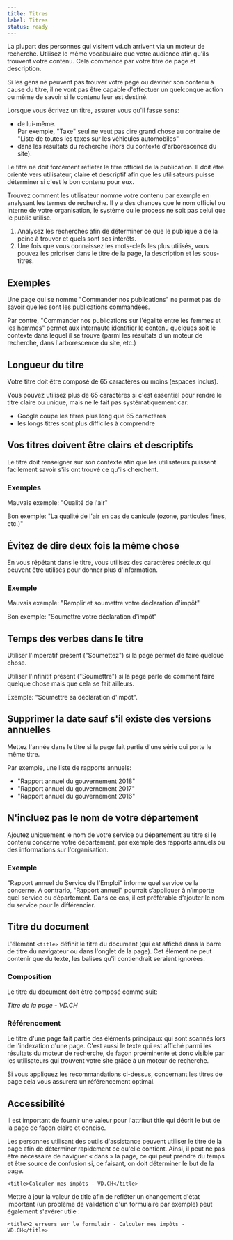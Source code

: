 ```yaml
---
title: Titres
label: Titres
status: ready
---
```


La plupart des personnes qui visitent vd.ch arrivent via un moteur de recherche.
Utilisez le même vocabulaire que votre audience afin qu'ils trouvent votre
contenu. Cela commence par votre titre de page et description.

Si les gens ne peuvent pas trouver votre page ou deviner son contenu à cause du
titre, il ne vont pas être capable d'effectuer un quelconque action ou même de
savoir si le contenu leur est destiné.

Lorsque vous écrivez un titre, assurer vous qu'il fasse sens:

- de lui-même.  
  Par exemple, "Taxe" seul ne veut pas dire grand chose au contraire de "Liste
  de toutes les taxes sur les véhicules automobiles"
- dans les résultats du recherche (hors du contexte d'arborescence du site).

Le titre ne doit forcément refléter le titre officiel de la publication. Il doit
être orienté vers utilisateur, claire et descriptif afin que les utilisateurs
puisse déterminer si c'est le bon contenu pour eux.

Trouvez comment les utilisateur nomme votre contenu par exemple en analysant les
termes de recherche. Il y a des chances que le nom officiel ou interne de votre
organisation, le système ou le process ne soit pas celui que le public utilise.

1. Analysez les recherches afin de déterminer ce que le publique a de la peine à
   trouver et quels sont ses intérêts.
1. Une fois que vous connaissez les mots-clefs les plus utilisés, vous pouvez
   les prioriser dans le titre de la page, la description et les sous-titres.

## Exemples

Une page qui se nomme "Commander nos publications" ne permet pas de savoir
quelles sont les publications commandées.

Par contre, "Commander nos publications sur l'égalité entre les femmes et les
hommes" permet aux internaute identifier le contenu quelques soit le contexte
dans lequel il se trouve (parmi les résultats d'un moteur de recherche, dans
l'arborescence du site, etc.)

## Longueur du titre

Votre titre doit être composé de 65 caractères ou moins (espaces inclus).

Vous pouvez utilisez plus de 65 caractères si c'est essentiel pour rendre le
titre claire ou unique, mais ne le fait pas systématiquement car:

- Google coupe les titres plus long que 65 caractères
- les longs titres sont plus difficiles à comprendre

## Vos titres doivent être clairs et descriptifs

Le titre doit renseigner sur son contexte afin que les utilisateurs puissent
facilement savoir s'ils ont trouvé ce qu'ils cherchent.

### Exemples

Mauvais exemple: "Qualité de l'air"

Bon exemple: "La qualité de l'air en cas de canicule (ozone, particules fines,
etc.)"

## Évitez de dire deux fois la même chose

En vous répétant dans le titre, vous utilisez des caractères précieux qui
peuvent être utilisés pour donner plus d'information.

### Exemple

Mauvais exemple: "Remplir et soumettre votre déclaration d'impôt"

Bon exemple: "Soumettre votre déclaration d'impôt"

## Temps des verbes dans le titre

Utiliser l'impératif présent ("Soumettez") si la page permet de faire quelque
chose.

Utiliser l'infinitif présent ("Soumettre") si la page parle de comment faire
quelque chose mais que cela se fait ailleurs.

Exemple: "Soumettre sa déclaration d'impôt".

## Supprimer la date sauf s'il existe des versions annuelles

Mettez l'année dans le titre si la page fait partie d'une série qui porte le même titre.

Par exemple, une liste de rapports annuels:

- "Rapport annuel du gouvernement 2018"
- "Rapport annuel du gouvernement 2017"
- "Rapport annuel du gouvernement 2016"

## N'incluez pas le nom de votre département

Ajoutez uniquement le nom de votre service ou département au titre si le contenu concerne votre département, par exemple des rapports annuels ou des informations sur l'organisation.

### Exemple

"Rapport annuel du Service de l'Emploi" informe quel service ce la concerne. A
contrario, "Rapport annuel" pourrait s’appliquer à n’importe quel service ou
département.  Dans ce cas, il est préférable d’ajouter le nom du service pour le
différencier.

## Titre du document

L'élément `<title>` définit le titre du document (qui est affiché dans la barre
de titre du navigateur ou dans l'onglet de la page). Cet élément ne peut
contenir que du texte, les balises qu'il contiendrait seraient ignorées.

### Composition

Le titre du document doit être composé comme suit:

*Titre de la page - VD.CH*

### Référencement

Le titre d'une page fait partie des éléments principaux qui sont scannés lors de
l'indexation d'une page. C'est aussi le texte qui est affiché parmi les
résultats du moteur de recherche, de façon proéminente et donc visible par les
utilisateurs qui trouvent votre site grâce à un moteur de recherche.

Si vous appliquez les recommandations ci-dessus, concernant les titres de page
cela vous assurera un référencement optimal.

## Accessibilité

Il est important de fournir une valeur pour l'attribut title qui décrit le but
de la page de façon claire et concise.

Les personnes utilisant des outils d'assistance peuvent utiliser le titre de la
page afin de déterminer rapidement ce qu'elle contient. Ainsi, il peut ne pas
être nécessaire de naviguer « dans » la page, ce qui peut prendre du temps et
être source de confusion si, ce faisant, on doit déterminer le but de la page.

```
<title>Calculer mes impôts - VD.CH</title>
```

Mettre à jour la valeur de title afin de refléter un changement d'état important
(un problème de validation d'un formulaire par exemple) peut également s'avérer
utile :

```
<title>2 erreurs sur le formulair - Calculer mes impôts - VD.CH</title>
```
